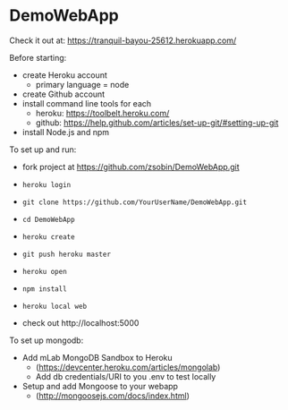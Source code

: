 # DemoWebApp

Check it out at: https://tranquil-bayou-25612.herokuapp.com/

Before starting: 
- create Heroku account
  - primary language = node
- create Github account
- install command line tools for each 
  - heroku: https://toolbelt.heroku.com/ 
  - github: https://help.github.com/articles/set-up-git/#setting-up-git
- install Node.js and npm

To set up and run:

- fork project at https://github.com/zsobin/DemoWebApp.git

- `heroku login`
- `git clone https://github.com/YourUserName/DemoWebApp.git`
- `cd DemoWebApp`

- `heroku create`
- `git push heroku master`
- `heroku open` 

- `npm install`
- `heroku local web`
- check out http://localhost:5000

To set up mongodb:

- Add mLab MongoDB Sandbox to Heroku
  - (https://devcenter.heroku.com/articles/mongolab)
  - Add db credentials/URI to you .env to test locally
- Setup and add Mongoose to your webapp
  - (http://mongoosejs.com/docs/index.html)
